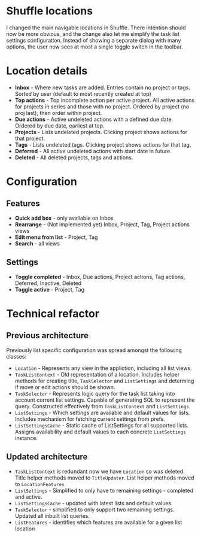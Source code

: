 # Shuffle locations

I changed the main navigable locations in Shuffle. There intention should now be more obvious, and the change also let me simplify the task list settings configuration. Instead of showing a separate dialog with many options, the user now sees at most a single toggle switch in the toolbar.

# Location details

 * __Inbox__ - Where new tasks are added. Entries contain no project or tags. Sorted by user (default to most recently created at top)
 * __Top actions__ - Top incomplete action per active project. All active actions for projects in series and those with no project. Ordered by project (no proj last), then order within project.
 * __Due actions__ - Active undeleted actions with a defined due date. Ordered by due date, earliest at top.
 * __Projects__ - Lists undeleted projects. Clicking project shows actions for that project.
 * __Tags__ - Lists undeleted tags. Clicking project shows actions for that tag.
 * __Deferred__ - All active undeleted actions with start date in future.
 * __Deleted__ - All deleted projects, tags and actions.

# Configuration

## Features

 * __Quick add box__ - only available on Inbox
 * __Rearrange__ - (Not implemented yet) Inbox, Project, Tag, Project actions views
 * __Edit menu from list__ - Project, Tag
 * __Search__ - all views

## Settings

 * __Toggle completed__ - Inbox, Due actions, Project actions, Tag actions, Deferred, Inactive, Deleted
 * __Toggle active__ - Project, Tag

# Technical refactor

## Previous architecture 

Previously list specific configuration was spread amongst the following classes:

 * `Location` - Represents any view in the appliction, including all list views.
 * `TaskListContext` - Old representation of a location. Includes helper methods for creating title, `TaskSelector` and `ListSettings` and determing if move or edit actions should be shown.
 * `TaskSelector` - Represents logic query for the task list taking into account current list settings. Capable of generating SQL to represent the query. Constructed effectively from `TaskListContext` and `ListSettings`.
 * `ListSettings` - Which settings are available and default values for lists. Includes mechanism for fetching current settings from prefs.
 * `ListSettingsCache` - Static cache of ListSettings for all supported lists. Assigns availability and default values to each concrete `ListSettings` instance.

## Updated architecture

 * `TaskListContext` is redundant now we have `Location` so was deleted. Title helper methods moved to `TitleUpdater`. List helper methods moved to `LocationFeatures`
 * `ListSettings` - Simplified to only have to remaining settings - completed and active.
 * `ListSettingsCache` - updated with latest lists and default values.
 * `TaskSelector` - simplified to only support two remaining settings. Updated all inbuilt list queries.
 * `ListFeatures` - identifies which features are available for a given list location

